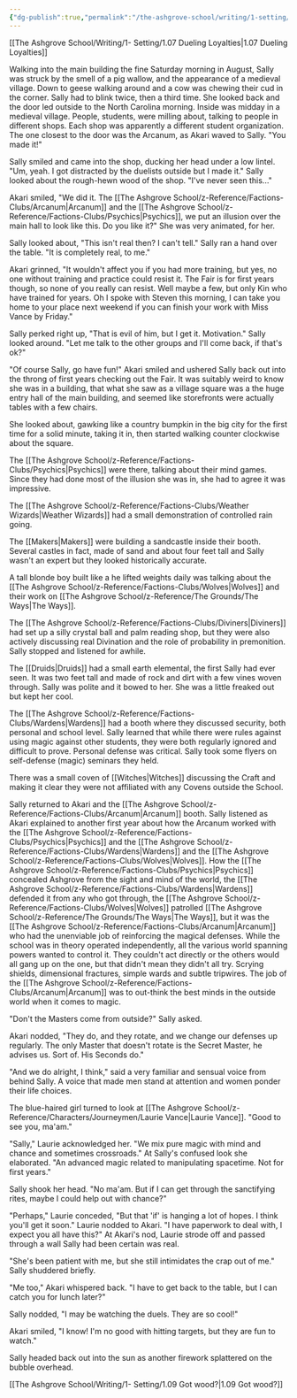 ```yaml
---
{"dg-publish":true,"permalink":"/the-ashgrove-school/writing/1-setting/1-08-love-what-you-have-done-with-the-place/"}
---
```


[[The Ashgrove School/Writing/1- Setting/1.07 Dueling Loyalties\|1.07 Dueling Loyalties]]

Walking into the main building the fine Saturday morning in August, Sally was struck by the smell of a pig wallow, and the appearance of a medieval village. Down to geese walking around and a cow was chewing their cud in the corner. Sally had to blink twice, then a third time. She looked back and the door led outside to the North Carolina morning. Inside was midday in a medieval village. People, students, were milling about, talking to people in different shops. Each shop was apparently a different student organization. The one closest to the door was the Arcanum, as Akari waved to Sally. "You made it!"

Sally smiled and came into the shop, ducking her head under a low lintel. "Um, yeah. I got distracted by the duelists outside but I made it." Sally looked about the rough-hewn wood of the shop. "I've never seen this..."

Akari smiled, "We did it. The [[The Ashgrove School/z-Reference/Factions-Clubs/Arcanum\|Arcanum]] and the [[The Ashgrove School/z-Reference/Factions-Clubs/Psychics\|Psychics]], we put an illusion over the main hall to look like this. Do you like it?" She was very animated, for her.

Sally looked about, "This isn't real then? I can't tell." Sally ran a hand over the table. "It is completely real, to me."

Akari grinned, "It wouldn't affect you if you had more training, but yes, no one without training and practice could resist it. The Fair is for first years though, so none of you really can resist. Well maybe a few, but only Kin who have trained for years. Oh I spoke with Steven this morning, I can take you home to your place next weekend if you can finish your work with Miss Vance by Friday."

Sally perked right up, "That is evil of him, but I get it. Motivation." Sally looked around. "Let me talk to the other groups and I'll come back, if that's ok?" 

"Of course Sally, go have fun!" Akari smiled and ushered Sally back out into the throng of first years checking out the Fair. It was suitably weird to know she was in a building, that what she saw as a village square was a the huge entry hall of the main building, and seemed like storefronts were actually tables with a few chairs. 

She looked about, gawking like a country bumpkin in the big city for the first time for a solid minute, taking it in, then started walking counter clockwise about the square. 

The [[The Ashgrove School/z-Reference/Factions-Clubs/Psychics\|Psychics]] were there, talking about their mind games. Since they had done most of the illusion she was in, she had to agree it was impressive.

The [[The Ashgrove School/z-Reference/Factions-Clubs/Weather Wizards\|Weather Wizards]] had a small demonstration of controlled rain going. 

The [[Makers\|Makers]] were building a sandcastle inside their booth. Several castles in fact, made of sand and about four feet tall and Sally wasn't an expert but they looked historically accurate.

A tall blonde boy built like a he lifted weights daily was talking about the [[The Ashgrove School/z-Reference/Factions-Clubs/Wolves\|Wolves]] and their work on [[The Ashgrove School/z-Reference/The Grounds/The Ways\|The Ways]].

The [[The Ashgrove School/z-Reference/Factions-Clubs/Diviners\|Diviners]] had set up a silly crystal ball and palm reading shop, but they were also actively discussing real Divination and the role of probability in premonition. Sally stopped and listened for awhile. 

The [[Druids\|Druids]] had a small earth elemental, the first Sally had ever seen. It was two feet tall and made of rock and dirt with a few vines woven through. Sally was polite and it bowed to her. She was a little freaked out but kept her cool.

The [[The Ashgrove School/z-Reference/Factions-Clubs/Wardens\|Wardens]] had a booth where they discussed security, both personal and school level. Sally learned that while there were rules against using magic against other students, they were both regularly ignored and difficult to prove. Personal defense was critical. Sally took some flyers on self-defense (magic) seminars they held.

There was a small coven of [[Witches\|Witches]] discussing the Craft and making it clear they were not affiliated with any Covens outside the School.

Sally returned to Akari and the [[The Ashgrove School/z-Reference/Factions-Clubs/Arcanum\|Arcanum]] booth. Sally listened as Akari explained to another first year about how the Arcanum worked with the [[The Ashgrove School/z-Reference/Factions-Clubs/Psychics\|Psychics]] and the [[The Ashgrove School/z-Reference/Factions-Clubs/Wardens\|Wardens]] and the [[The Ashgrove School/z-Reference/Factions-Clubs/Wolves\|Wolves]]. How the [[The Ashgrove School/z-Reference/Factions-Clubs/Psychics\|Psychics]] concealed Ashgrove from the sight and mind of the world, the [[The Ashgrove School/z-Reference/Factions-Clubs/Wardens\|Wardens]] defended it from any who got through, the [[The Ashgrove School/z-Reference/Factions-Clubs/Wolves\|Wolves]] patrolled [[The Ashgrove School/z-Reference/The Grounds/The Ways\|The Ways]], but it was the [[The Ashgrove School/z-Reference/Factions-Clubs/Arcanum\|Arcanum]] who had the unenviable job of reinforcing the magical defenses. While the school was in theory operated independently, all the various world spanning powers wanted to control it. They couldn't act directly or the others would all gang up on the one, but that didn't mean they didn't all try. Scrying shields, dimensional fractures, simple wards and subtle tripwires. The job of the [[The Ashgrove School/z-Reference/Factions-Clubs/Arcanum\|Arcanum]] was to out-think the best minds in the outside world when it comes to magic. 

"Don't the Masters come from outside?" Sally asked. 

Akari nodded, "They do, and they rotate, and we change our defenses up regularly. The only Master that doesn't rotate is the Secret Master, he advises us. Sort of. His Seconds do."

"And we do alright, I think," said a very familiar and sensual voice from behind Sally. A voice that made men stand at attention and women ponder their life choices.

The blue-haired girl turned to look at [[The Ashgrove School/z-Reference/Characters/Journeymen/Laurie Vance\|Laurie Vance]]. "Good to see you, ma'am."

"Sally," Laurie acknowledged her. "We mix pure magic with mind and chance and sometimes crossroads." At Sally's confused look she elaborated. "An advanced magic related to manipulating spacetime. Not for first years."

Sally shook her head. "No ma'am. But if I can get through the sanctifying rites, maybe I could help out with chance?"

"Perhaps," Laurie conceded, "But that 'if' is hanging a lot of hopes. I think you'll get it soon." Laurie nodded to Akari. "I have paperwork to deal with, I expect you all have this?" At Akari's nod, Laurie strode off and passed through a wall Sally had been certain was real. 

"She's been patient with me, but she still intimidates the crap out of me." Sally shuddered briefly. 

"Me too," Akari whispered back. "I have to get back to the table, but I can catch you for lunch later?"

Sally nodded, "I may be watching the duels. They are so cool!"

Akari smiled, "I know! I'm no good with hitting targets, but they are fun to watch."

Sally headed back out into the sun as another firework splattered on the bubble overhead.

[[The Ashgrove School/Writing/1- Setting/1.09 Got wood?\|1.09 Got wood?]]
